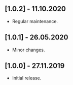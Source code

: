 ## [1.0.2] - 11.10.2020

* Regular maintenance.

## [1.0.1] - 26.05.2020

* Minor changes.

## [1.0.0] - 27.11.2019

* Initial release.
